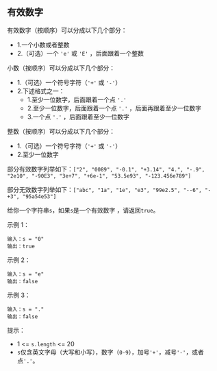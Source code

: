 ## 有效数字

有效数字（按顺序）可以分成以下几个部分：

* 1.一个小数或者整数
* 2.（可选）一个 `'e'` 或 `'E'` ，后面跟着一个整数

小数（按顺序）可以分成以下几个部分：

* 1.（可选）一个符号字符（`'+'` 或 `'-'`）
* 2.下述格式之一：
    * 1.至少一位数字，后面跟着一个点 `'.'`
    * 2.至少一位数字，后面跟着一个点 `'.'` ，后面再跟着至少一位数字
    * 3.一个点 `'.'` ，后面跟着至少一位数字

整数（按顺序）可以分成以下几个部分：

* 1.（可选）一个符号字符（`'+'` 或 `'-'`）
* 2.至少一位数字

部分有效数字列举如下：`["2", "0089", "-0.1", "+3.14", "4.", "-.9", "2e10", "-90E3", "3e+7", "+6e-1", "53.5e93", "-123.456e789"]`

部分无效数字列举如下：`["abc", "1a", "1e", "e3", "99e2.5", "--6", "-+3", "95a54e53"]`

给你一个字符串`s`，如果`s`是一个有效数字 ，请返回`true`。


示例 1：
```
输入：s = "0"
输出：true
```
示例 2：
```
输入：s = "e"
输出：false
```
示例 3：
```
输入：s = "."
输出：false
```

提示：

* 1 <= `s.length` <= 20
* `s`仅含英文字母（大写和小写），数字（`0-9`），加号`'+'`，减号`'-'`，或者点`'.'`。